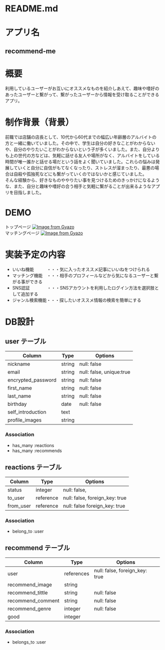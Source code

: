 # README.md
# アプリ名  
## recommend-me  
# 概要  
利用しているユーザーがお互いにオススメなものを紹介しあえて、趣味や嗜好のあったユーザーと繋がって、繋がったユーザーから情報を受け取ることができるアプリ。  

# 制作背景（背景）
前職では店舗の店長として、10代から60代までの幅広い年齢層のアルバイトの方と一緒に働いていました。その中で、学生は自分の好きなことがわからないや、自分のやりたいことがわからないという子が多くいました。また、自分よりも上の世代の方などは、気軽に話せる友人や場所がなく、アルバイトをしている時間が唯一誰かと話せる場だという話をよく聞いていました。これらの悩みは発展していくと自分に自信がもてなくなったり、ストレスが溜まったり、最悪の場合は自殺や孤独死などにも繋がっていくのではないかと感じていました。  
そんな経験から、好きなものややりたい事を見つけるためのきっかけになるような、また、自分と趣味や嗜好の合う相手と気軽に繋がることが出来るようなアプリを目指しました。  
# DEMO  
トップページ
[![Image from Gyazo](https://i.gyazo.com/843722438a3b458e1b9ff28f8cdf65d1.jpg)](https://gyazo.com/843722438a3b458e1b9ff28f8cdf65d1)  
マッチングページ
[![Image from Gyazo](https://i.gyazo.com/761f4cbb09e07f7eff2d5138967b4ce6.gif)](https://gyazo.com/761f4cbb09e07f7eff2d5138967b4ce6)

# 実装予定の内容
+ いいね機能　　　・・・気に入ったオススメ記事にいいねをつけられる
+ マッチング機能　・・・相手のプロフィールなどから気になるユーザーと繋がる事ができる
+ SNS認証　　　　・・・SNSアカウントを利用したログイン方法を選択肢として追加する
+ ジャンル検索機能・・・探したいオススメ情報の検索を簡単にする  

# DB設計  
## user テーブル

| Column              | Type   | Options                  |
| ------------------- | ------ | ------------------------ |
| nickname            | string | null: false              |
| email               | string | null: false, unique:true |
| encrypted_password  | string | null: false              |
| first_name          | string | null: false              |
| last_name           | string | null: false              |
| birthday            | date   | null: false              |
| self_introduction   | text   |                          |
| profile_images      | string |                          |

### Association

- has_many :reactions
- has_many :recommends

## reactions テーブル

| Column              | Type       | Options                        |
| ------------------- | ---------- | ------------------------------ |
| status              | integer    | null: false,                   |
| to_user             | reference  | null: false,  foreign_key: true|
| from_user           | reference  | null: false   foreign_key: true|

### Association

- belong_to :user

## recommend テーブル

| Column           | Type       | Options                        |
| ----------       | ---------- | ------------------------------ |
| user             | references | null: false, foreign_key: true |
| recommend_image  | string     |                                |
| recommend_tittle | string     | null: false                    |
| recommend_comment| string     | null: false                    |
| recommend_genre  | integer    | null: false                    |
| good             | integer    |                                |

### Association

- belongs_to :user

